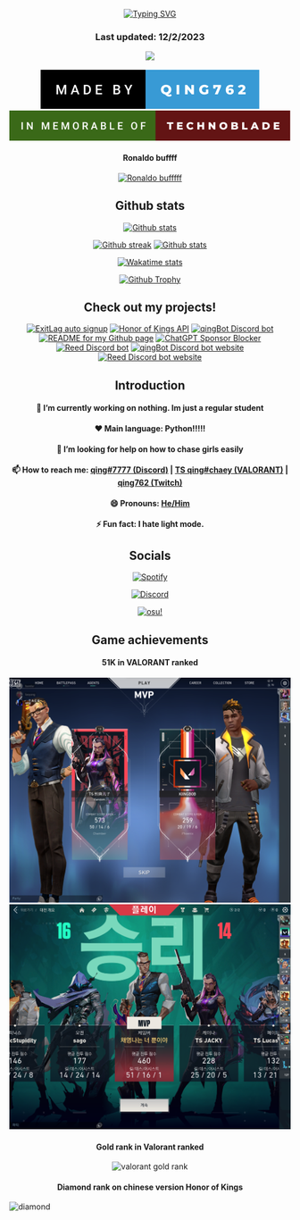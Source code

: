 <p align = "center">
<a href="https://github.com/qing762"><img src="https://readme-typing-svg.demolab.com?font=Fira+Code&duration=1500&pause=1000&center=true&vCenter=true&multiline=true&width=435&height=100&lines=Hi!+I+am+qing762.;Nice+to+meet+you!;Feel+free+to+check+out+my+projects!" alt="Typing SVG" /></a>
</p>
<h3 align="center">
  Last updated: 12/2/2023
</h3>

<p align="center">
  <a href="https://github.com/qing762"><img src = "https://komarev.com/ghpvc/?username=qing762&style=for-the-badge&color=000000"
</p>                                        
<p align="center">
  <a href="https://github.com/qing762"><img src = "made-by-qing762.svg" ></a>
  <a href="https://www.curesarcoma.org/technoblade-tribute"><img src = "in-memorable-of-technoblade.svg" ></a>
</p>

<h4 align="center">Ronaldo buffff</h4>
<p align="center">
  <a href = "https://www.manutd.com/en/players-and-staff/detail/cristiano-ronaldo"><img src = "https://media.discordapp.net/attachments/1044866457210736660/1051517948738687056/image.png?width=831&height=664", alt = "Ronaldo bufffff" /></a>
</p>


<h2 align="center">Github stats</h2>
<p align="center">
    <a href="https://github.com/qing762"><img src = "https://github-readme-stats-git-masterrstaa-rickstaa.vercel.app/api?username=qing762&count_private=true&show_icons=true&theme=dark&line_height=28.8", alt = "Github stats"></a>
</p>

<p align="center">
  <a href="https://github.com/qing762"><img src = "https://streak-stats.demolab.com?user=qing762&theme=dark&date_format=M%20j%5B%2C%20Y%5D", alt = "Github streak" /></a>
  <a href="https://github.com/qing762"><img src = "https://github-readme-stats-git-masterrstaa-rickstaa.vercel.app/api?username=qing762&layout=compact&theme=dark", alt = "Github stats" /></a>
</p>
  
<p align="center">
  <a href="https://wakatime.com/@qing762"><img src = "https://github-readme-stats-git-masterrstaa-rickstaa.vercel.app/api/wakatime?username=qing762&layout=compact&theme=dark", alt = "Wakatime stats"></a>
</p>
    
<p align = "center">
  <a href="https://github.com/qing762"><img src = "https://github-profile-trophy.vercel.app/?username=qing762&column=4&theme=onestar", alt = "Github Trophy"></a>
    </p>

<h2 align="center">Check out my projects!</h2>
<p align="center">
  <a href="https://github.com/qing762/exitLag-auto-signup"><img src = "https://github-readme-stats-git-masterrstaa-rickstaa.vercel.app/api/pin/?username=qing762&repo=exitLag-auto-signup&theme=merko&show_owner=true", alt = "ExitLag auto signup" /></a>
  <a href="https://github.com/qing762/honor-of-kings-json"><img src = "https://github-readme-stats-git-masterrstaa-rickstaa.vercel.app/api/pin/?username=qing762&repo=honor-of-kings-json&theme=merko&show_owner=true", alt = "Honor of Kings API" /></a>
  <a href="https://github.com/qing762/qingbot"><img src = "https://github-readme-stats-git-masterrstaa-rickstaa.vercel.app/api/pin/?username=qing762&repo=qingbot&theme=merko&show_owner=true", alt = "qingBot Discord bot" /></a>
  <a href="https://github.com/qing762/qing762"><img src = "https://github-readme-stats-git-masterrstaa-rickstaa.vercel.app/api/pin/?username=qing762&repo=qing762&theme=merko&show_owner=true", alt = "README for my Github page" /></a>
  <a href = "https://github.com/qing762/chatgpt-sponsor-blocker"><img src = "https://github-readme-stats-git-masterrstaa-rickstaa.vercel.app/api/pin/?username=qing762&repo=chatgpt-sponsor-blocker&theme=merko&show_owner=true", alt = "ChatGPT Sponsor Blocker" /></a>
  <a href="https://github.com/qing762/reed"><img src = "https://github-readme-stats-git-masterrstaa-rickstaa.vercel.app/api/pin/?username=qing762&repo=reed&theme=merko&show_owner=true", alt = "Reed Discord bot" /></a>
  <a href="https://github.com/qing762/rickroll"><img src = "https://github-readme-stats-git-masterrstaa-rickstaa.vercel.app/api/pin/?username=qing762&repo=rickroll&theme=merko&show_owner=true", alt = "qingBot Discord bot website" /></a>
  <a href="https://github.com/qing762/reedbotwebsite"><img src = "https://github-readme-stats-git-masterrstaa-rickstaa.vercel.app/api/pin/?username=qing762&repo=reedbotwebsite&theme=merko&show_owner=true", alt = "Reed Discord bot website" /></a>
</p>



<h2 align="center">Introduction</h2>

<h4 align="center">
  🔭 I’m currently working on nothing. Im just a regular student
</h4>
<h4 align="center">
  ❤️ Main language: Python!!!!!
</h4>
<h4 align="center">
  🤔 I’m looking for help on how to chase girls easily
</h4>
<h4 align="center">
  📫 How to reach me: <a href = "https://discordapp.com/users/635765555277725696">qing#7777 (Discord)</a> | <a href = "https://tracker.gg/valorant/profile/riot/TS%20qing%23chaey/overview">TS qing#chaey
 (VALORANT)</a> | <a href = "https://twitch.tv/qing762">qing762 (Twitch)</a>
</h4>
<h4 align="center">
  😄 Pronouns: <a href = "https://pronouns.org/he-him">He/Him</a>
</h4>
<h4 align="center">
  ⚡ Fun fact: I hate light mode.
</h4>


<h2 align="center">Socials</h2>
<p align="center">
  <a href = "https://open.spotify.com/user/317vougvtdhlzeiyxymtu33cfe7i?si=f7958b0fc41048ab"><img src = "https://spotify-github-profile.vercel.app/api/view?uid=317vougvtdhlzeiyxymtu33cfe7i&cover_image=true&theme=default&show_offline=false&background_color=121212&bar_color=53b14f&bar_color_cover=false", alt = "Spotify"></a>
</p>
<p align="center">
  <a href="https://discordapp.com/users/635765555277725696"><img src = "https://lanyard-profile-readme.vercel.app/api/635765555277725696?theme=dark&animated=true&hideDiscrim=false&borderRadius=30px&idleMessage=Probably%20doing%20something%20else...", alt = "Discord"></a>
</p>
<p align="center">
  <a href="https://osu.ppy.sh/users/30113272"><img src = "https://osu-sig.vercel.app/card?user=jibailanjiao&mode=std&lang=en&blur=6&round_avatar=true&animation=true&hue=2551", alt = "osu!"></a>
</p>



<h2 align="center">Game achievements</h2>
<h4 align="center">51K in VALORANT ranked</h4>
<img src = "50k.jpg" alt = "50k" />
<img src = "51k.png" alt = "51k" />

<h4 align="center">Gold rank in Valorant ranked</h4>
<p align="center">
  <img src = "https://media.discordapp.net/attachments/1044866457210736660/1052594415635542026/image.png?width=831&height=664" alt = "valorant gold rank" />
</p>
  
<h4 align="center">Diamond rank on chinese version Honor of Kings</h4>
<img src = "SVID_20221004_163143_1.gif" alt = "diamond" />


